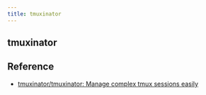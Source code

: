 ```yaml
---
title: tmuxinator
---
```


## tmuxinator


## Reference
* [tmuxinator/tmuxinator: Manage complex tmux sessions easily](https://github.com/tmuxinator/tmuxinator)
